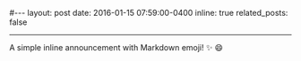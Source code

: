 #---
layout: post
date: 2016-01-15 07:59:00-0400
inline: true
related_posts: false

---

A simple inline announcement with Markdown emoji! :sparkles: :smile:
